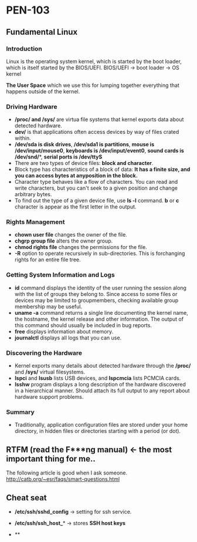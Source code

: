 # PEN-103
## Fundamental Linux

### Introduction
Linux is the operating system kernel, which is started by the boot loader, which is itself started by the BIOS/UEFI.
BIOS/UEFI -> boot loader -> OS kernel

**The User Space** which we use this for lumping together everything that happens outside of the kernel.

### Driving Hardware
- **/proc/ and /sys/** are virtua file systems that kernel exports data about detected hardware.
-  **dev/** is that applications often access devices by way of files crated within.
-  **/dev/sda is disk drives**, **/dev/sda1 is partitions**, **mouse is /dev/input/mouse0**, **keyboards is /dev/input/event0**, **sound cards is /dev/snd/***, **serial ports is /dev/ttyS**
- There are two types of device files: **block and character**.
- Block type has characteristics of a block of data: **It has a finite size, and you can access bytes at anyposition in the block.**
- Character type behaves like a flow of characters. You can read and write characters, but you can't seek to a given position and change arbitrary bytes.
- To find out the type of a given device file, use **ls -l** command. **b** or **c** character is appear as the first letter in the output.

### Rights Management
- **chown user file** changes the owner of the file.
- **chgrp group file** alters the owner group.
- **chmod rights file** changes the permissions for the file.
- **-R** option to operate recursively in sub-directories. This is forchanging rights for an entire file tree.

### Getting System Information and Logs
- **id** command displays the identity of the user running the session along with the list of groups they belong to. Since access to  some files or devices may be limited to groupmembers, checking available group membership may be useful.
- **uname -a** command returns a single line documenting the kernel name, the hostname, the kernel release and other information. The output of this command should usually be included in bug reports.
- **free** displays information about memory.
- **journalctl** displays all logs that you can use.

### Discovering the Hardware
- Kernel exports many details about detected hardware through the **/proc/** and **/sys/** virtual filesystems.
- **lspci** and **lsusb** lists USB devices, and **lspcmcia** lists PCMCIA cards.
- **lsshw** program displays a long description of the hardware discovered in a hierarchical manner. Should attach its full output to any report about hardware support problems.

### Summary
- Traditionally, application configuration files are stored under your home directory, in hidden files or directories starting with a period (or dot).

## RTFM (read the F***ng manual) <- the most important thing for me..

The following article is good when I ask someone.
http://catb.org/~esr/faqs/smart-questions.html

## Cheat seat

- **/etc/ssh/sshd_config**
-> setting for ssh service.

- **/etc/ssh/ssh_host_***
-> stores **SSH host keys**

- **
